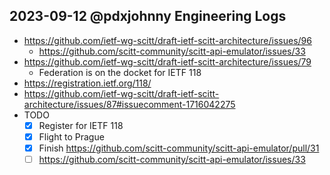 ## 2023-09-12 @pdxjohnny Engineering Logs

- https://github.com/ietf-wg-scitt/draft-ietf-scitt-architecture/issues/96
  - https://github.com/scitt-community/scitt-api-emulator/issues/33
- https://github.com/ietf-wg-scitt/draft-ietf-scitt-architecture/issues/79
  - Federation is on the docket for IETF 118
- https://registration.ietf.org/118/
- https://github.com/ietf-wg-scitt/draft-ietf-scitt-architecture/issues/87#issuecomment-1716042275
- TODO
  - [x] Register for IETF 118
  - [x] Flight to Prague
  - [x] Finish https://github.com/scitt-community/scitt-api-emulator/pull/31
  - [ ] https://github.com/scitt-community/scitt-api-emulator/issues/33